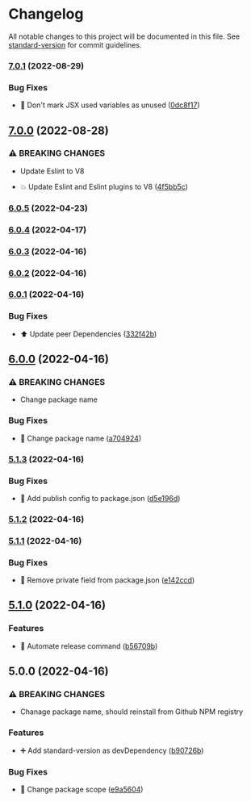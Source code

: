 # Changelog

All notable changes to this project will be documented in this file. See [standard-version](https://github.com/conventional-changelog/standard-version) for commit guidelines.

### [7.0.1](https://github.com/DPS-ES/eslint-config-dps/compare/v7.0.0...v7.0.1) (2022-08-29)


### Bug Fixes

* :bug: Don't mark JSX used variables as unused ([0dc8f17](https://github.com/DPS-ES/eslint-config-dps/commit/0dc8f17759c4c5f02dc55660fd59b3ce543699b4))

## [7.0.0](https://github.com/DPS-ES/eslint-config-dps/compare/v6.0.5...v7.0.0) (2022-08-28)


### ⚠ BREAKING CHANGES

* Update Eslint to V8

* :boom: Update Eslint and Eslint plugins to V8 ([4f5bb5c](https://github.com/DPS-ES/eslint-config-dps/commit/4f5bb5cc18ad05f481b9283d740450ba4465cdac))

### [6.0.5](https://github.com/DPS-ES/eslint-config-dps/compare/v6.0.4...v6.0.5) (2022-04-23)

### [6.0.4](https://github.com/DPS-ES/eslint-config-dps/compare/v6.0.3...v6.0.4) (2022-04-17)

### [6.0.3](https://github.com/DPS-ES/eslint-config-dps/compare/v6.0.2...v6.0.3) (2022-04-16)

### [6.0.2](https://github.com/DPS-ES/eslint-config-dps/compare/v6.0.1...v6.0.2) (2022-04-16)

### [6.0.1](https://github.com/DPS-ES/eslint-config-dps/compare/v6.0.0...v6.0.1) (2022-04-16)


### Bug Fixes

* :arrow_up: Update peer Dependencies ([332f42b](https://github.com/DPS-ES/eslint-config-dps/commit/332f42b2d76f7f97931e519ac2a72be43f441e54))

## [6.0.0](https://github.com/DPS-ES/eslint-config-dps/compare/v5.1.3...v6.0.0) (2022-04-16)


### ⚠ BREAKING CHANGES

* Change package name

### Bug Fixes

* :bookmark: Change package name ([a704924](https://github.com/DPS-ES/eslint-config-dps/commit/a7049245c5e5f2d17e2d5e4cc1044d20eabe4db7))

### [5.1.3](https://github.com/DPS-ES/eslint-config-dps/compare/v5.1.2...v5.1.3) (2022-04-16)


### Bug Fixes

* :bookmark: Add publish config to package.json ([d5e196d](https://github.com/DPS-ES/eslint-config-dps/commit/d5e196d8114f93b50c5bff3c7cff433b1a1d7d1c))

### [5.1.2](https://github.com/DPS-ES/eslint-config-dps/compare/v5.1.1...v5.1.2) (2022-04-16)

### [5.1.1](https://github.com/DPS-ES/eslint-config-dps/compare/v5.1.0...v5.1.1) (2022-04-16)


### Bug Fixes

* :bookmark: Remove private field from package.json ([e142ccd](https://github.com/DPS-ES/eslint-config-dps/commit/e142ccdec29a15abac3f8f7930b2608118612879))

## [5.1.0](https://github.com/DPS-ES/eslint-config-dps/compare/v5.0.0...v5.1.0) (2022-04-16)


### Features

* :bookmark: Automate release command ([b56709b](https://github.com/DPS-ES/eslint-config-dps/commit/b56709b101d1855dcfdbafcc3da1460c3316f7c8))

## 5.0.0 (2022-04-16)


### ⚠ BREAKING CHANGES

* Chanage package name, should reinstall from Github NPM registry

### Features

* :heavy_plus_sign: Add standard-version as devDependency ([b90726b](https://github.com/DPS-ES/eslint-config-dps/commit/b90726b6f10d0adf82e5d84d24500f0a0e030c8c))


### Bug Fixes

* :memo: Change package scope ([e9a5604](https://github.com/DPS-ES/eslint-config-dps/commit/e9a56042194e3ef4fa5b3eb90ffc43e902552605))
